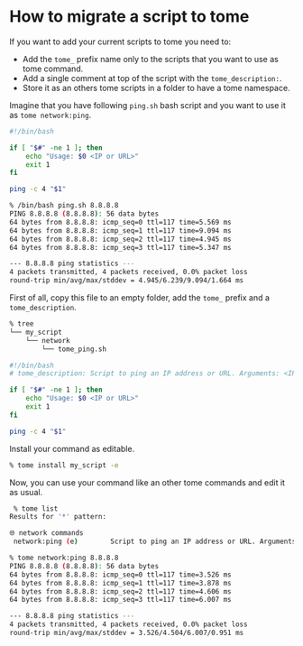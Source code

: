 # How to migrate a script to tome

If you want to add your current scripts to tome you need to:

- Add the `tome_` prefix name only to the scripts that you want to use as tome command.
- Add a single comment at top of the script with the `tome_description:`.
- Store it as an others tome scripts in a folder to have a tome namespace.

Imagine that you have following `ping.sh` bash script and you want to use it as `tome network:ping`.

```bash
#!/bin/bash

if [ "$#" -ne 1 ]; then
    echo "Usage: $0 <IP or URL>"
    exit 1
fi

ping -c 4 "$1"
```

```bash
% /bin/bash ping.sh 8.8.8.8
PING 8.8.8.8 (8.8.8.8): 56 data bytes
64 bytes from 8.8.8.8: icmp_seq=0 ttl=117 time=5.569 ms
64 bytes from 8.8.8.8: icmp_seq=1 ttl=117 time=9.094 ms
64 bytes from 8.8.8.8: icmp_seq=2 ttl=117 time=4.945 ms
64 bytes from 8.8.8.8: icmp_seq=3 ttl=117 time=5.347 ms

--- 8.8.8.8 ping statistics ---
4 packets transmitted, 4 packets received, 0.0% packet loss
round-trip min/avg/max/stddev = 4.945/6.239/9.094/1.664 ms
```

First of all, copy this file to an empty folder, add the `tome_` prefix and a `tome_description`.

```bash
% tree
└── my_script
    └── network
        └── tome_ping.sh
```

```bash
#!/bin/bash
# tome_description: Script to ping an IP address or URL. Arguments: <IP or URL>.

if [ "$#" -ne 1 ]; then
    echo "Usage: $0 <IP or URL>"
    exit 1
fi

ping -c 4 "$1"
```

Install your command as editable.

```bash
% tome install my_script -e
```

Now, you can use your command like an other tome commands and edit it as usual.

```bash
 % tome list
Results for '*' pattern:

🌐 network commands
 network:ping (e)        Script to ping an IP address or URL. Arguments: <IP or URL>.
```

```bash
% tome network:ping 8.8.8.8
PING 8.8.8.8 (8.8.8.8): 56 data bytes
64 bytes from 8.8.8.8: icmp_seq=0 ttl=117 time=3.526 ms
64 bytes from 8.8.8.8: icmp_seq=1 ttl=117 time=3.878 ms
64 bytes from 8.8.8.8: icmp_seq=2 ttl=117 time=4.606 ms
64 bytes from 8.8.8.8: icmp_seq=3 ttl=117 time=6.007 ms

--- 8.8.8.8 ping statistics ---
4 packets transmitted, 4 packets received, 0.0% packet loss
round-trip min/avg/max/stddev = 3.526/4.504/6.007/0.951 ms
```
